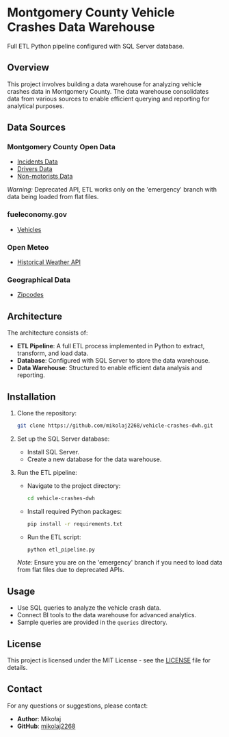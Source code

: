 # Montgomery County Vehicle Crashes Data Warehouse

Full ETL Python pipeline configured with SQL Server database.

## Overview

This project involves building a data warehouse for analyzing vehicle crashes data
in Montgomery County. The data warehouse consolidates data from various sources to enable
efficient querying and reporting for analytical purposes.

## Data Sources

### Montgomery County Open Data

- [Incidents Data](https://data.montgomerycountymd.gov/Public-Safety/Crash-Reporting-Incidents-Data/bhju-22kf/about_data)
- [Drivers Data](https://data.montgomerycountymd.gov/Public-Safety/Crash-Reporting-Drivers-Data/mmzv-x632/about_data)
- [Non-motorists Data](https://data.montgomerycountymd.gov/Public-Safety/Crash-Reporting-Non-Motorists-Data/n7fk-dce5)

*Warning:* Deprecated API, ETL works only on the 'emergency' branch with data being loaded from flat files.

### fueleconomy.gov

- [Vehicles](https://www.fueleconomy.gov/feg/ws/index.shtml)

### Open Meteo

- [Historical Weather API](https://open-meteo.com/en/docs/historical-weather-api)

### Geographical Data

- [Zipcodes](https://catalog.data.gov/dataset/zipcodes)

## Architecture

The architecture consists of:

- **ETL Pipeline**: A full ETL process implemented in Python to extract, transform, and load data.
- **Database**: Configured with SQL Server to store the data warehouse.
- **Data Warehouse**: Structured to enable efficient data analysis and reporting.

## Installation

1. Clone the repository:

   ```bash
   git clone https://github.com/mikolaj2268/vehicle-crashes-dwh.git
   ```

2. Set up the SQL Server database:

   - Install SQL Server.
   - Create a new database for the data warehouse.

3. Run the ETL pipeline:

   - Navigate to the project directory:

     ```bash
     cd vehicle-crashes-dwh
     ```

   - Install required Python packages:

     ```bash
     pip install -r requirements.txt
     ```

   - Run the ETL script:

     ```bash
     python etl_pipeline.py
     ```

   *Note:* Ensure you are on the 'emergency' branch if you need to load data from flat files due to deprecated APIs.

## Usage

- Use SQL queries to analyze the vehicle crash data.
- Connect BI tools to the data warehouse for advanced analytics.
- Sample queries are provided in the `queries` directory.

## License

This project is licensed under the MIT License - see the [LICENSE](LICENSE) file for details.

## Contact

For any questions or suggestions, please contact:

- **Author**: Mikołaj
- **GitHub**: [mikolaj2268](https://github.com/mikolaj2268)
